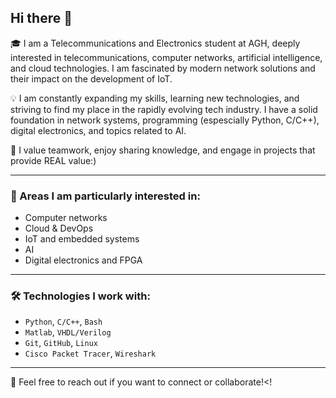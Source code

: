 ## Hi there 👋

🎓 I am a Telecommunications and Electronics student at AGH, deeply interested in telecommunications, computer networks, artificial intelligence, and cloud technologies. I am fascinated by modern network solutions and their impact on the development of IoT.

💡 I am constantly expanding my skills, learning new technologies, and striving to find my place in the rapidly evolving tech industry. 
I have a solid foundation in network systems, programming (espescially Python, C/C++), digital electronics, and topics related to AI.

🤝 I value teamwork, enjoy sharing knowledge, and engage in projects that provide REAL value:) 

---

### 🚀 Areas I am particularly interested in:
- Computer networks
- Cloud & DevOps
- IoT and embedded systems
- AI
- Digital electronics and FPGA

---

### 🛠 Technologies I work with:
- `Python`, `C/C++`, `Bash`
- `Matlab`, `VHDL/Verilog`
- `Git`, `GitHub`, `Linux`
- `Cisco Packet Tracer`, `Wireshark`

---

💬 Feel free to reach out if you want to connect or collaborate!<!
